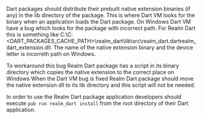 Dart packages should distribute their prebuilt native extension binaries (if any) in the lib directory of the package. 
This is where Dart VM looks for the binary when an application loads the Dart package. 
On Windows Dart VM have a bug which looks for the package with incorrect path. 
For Realm Dart this is something like C:\C:\<DART_PACKAGES_CACHE_PATH>\realm_dart\lib\src\realm_dart.dartrealm_dart_extension.dll. 
The name of the native extension binary and the device letter is incorreth path on Windows. 

To workaround this bug Realm Dart package has a script in its binary directory which copies the native extension to the correct place on Windows
When the Dart VM bug is fixed Realm Dart package should move the native extension dll to its lib directory and this script will not be needed. 

In order to use the Realm Dart package application developers should execute `pub run realm_dart install` from the root directory of their Dart application. 